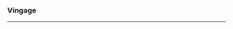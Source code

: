 <!-- Sources 
	https://github.com/enyo/dropzone
	https://github.com/videojs/video.js/
 -->

### Vingage
___


